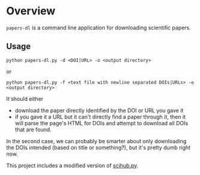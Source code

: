 # Overview
`papers-dl` is a command line application for downloading scientific papers.

## Usage

`python papers-dl.py -d <DOI|URL> -o <output directory>`

or

`python papers-dl.py -f <text file with newline separated DOIs|URLs> -o <output directory>`

It should either

- download the paper directly identified by the DOI or URL you gave it
- if you gave it a URL but it can't directly find a paper through it, then it will parse the page's HTML for DOIs and attempt to download all DOIs that are found.

In the second case, we can probably be smarter about only downloading the DOIs intended (based on title or something?), but it's pretty dumb right now.

This project includes a modified version of [scihub.py](https://github.com/zaytoun/scihub.py).
